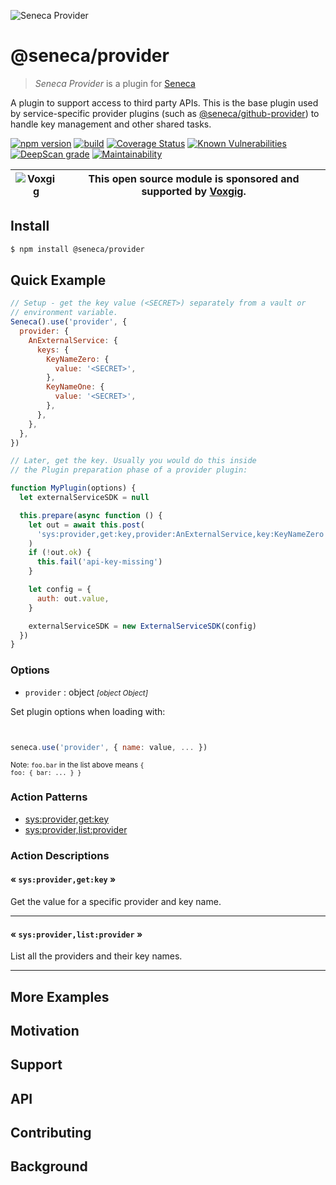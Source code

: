 ![Seneca Provider](http://senecajs.org/files/assets/seneca-logo.png)

# @seneca/provider

> _Seneca Provider_ is a plugin for [Seneca](http://senecajs.org)

A plugin to support access to third party APIs. This is the base
plugin used by service-specific provider plugins (such as
[@seneca/github-provider](https://github.com/senecajs/seneca-github-provider))
to handle key management and other shared tasks.

[![npm version](https://img.shields.io/npm/v/@seneca/provider.svg)](https://npmjs.com/package/@seneca/provider)
[![build](https://github.com/senecajs/seneca-provider/actions/workflows/build.yml/badge.svg)](https://github.com/senecajs/seneca-provider/actions/workflows/build.yml)
[![Coverage Status](https://coveralls.io/repos/github/senecajs/seneca-provider/badge.svg?branch=main)](https://coveralls.io/github/senecajs/seneca-provider?branch=main)
[![Known Vulnerabilities](https://snyk.io/test/github/senecajs/seneca-provider/badge.svg)](https://snyk.io/test/github/senecajs/seneca-provider)
[![DeepScan grade](https://deepscan.io/api/teams/5016/projects/19459/branches/505694/badge/grade.svg)](https://deepscan.io/dashboard#view=project&tid=5016&pid=19459&bid=505694)
[![Maintainability](https://api.codeclimate.com/v1/badges/ee603417bbb953d35ebe/maintainability)](https://codeclimate.com/github/senecajs/seneca-provider/maintainability)

| ![Voxgig](https://www.voxgig.com/res/img/vgt01r.png) | This open source module is sponsored and supported by [Voxgig](https://www.voxgig.com). |
| ---------------------------------------------------- | --------------------------------------------------------------------------------------- |

## Install

```sh
$ npm install @seneca/provider
```

## Quick Example

```js
// Setup - get the key value (<SECRET>) separately from a vault or
// environment variable.
Seneca().use('provider', {
  provider: {
    AnExternalService: {
      keys: {
        KeyNameZero: {
          value: '<SECRET>',
        },
        KeyNameOne: {
          value: '<SECRET>',
        },
      },
    },
  },
})

// Later, get the key. Usually you would do this inside
// the Plugin preparation phase of a provider plugin:

function MyPlugin(options) {
  let externalServiceSDK = null

  this.prepare(async function () {
    let out = await this.post(
      'sys:provider,get:key,provider:AnExternalService,key:KeyNameZero'
    )
    if (!out.ok) {
      this.fail('api-key-missing')
    }

    let config = {
      auth: out.value,
    }

    externalServiceSDK = new ExternalServiceSDK(config)
  })
}
```

<!--START:options-->

### Options

- `provider` : object <i><small>[object Object]</small></i>

Set plugin options when loading with:

```js


seneca.use('provider', { name: value, ... })


```

<small>Note: <code>foo.bar</code> in the list above means
<code>{ foo: { bar: ... } }</code></small>

<!--END:options-->

<!--START:action-list-->

### Action Patterns

- [sys:provider,get:key](#-sysprovidergetkey-)
- [sys:provider,list:provider](#-sysproviderlistprovider-)

<!--END:action-list-->

<!--START:action-desc-->

### Action Descriptions

#### &laquo; `sys:provider,get:key` &raquo;

Get the value for a specific provider and key name.

---

#### &laquo; `sys:provider,list:provider` &raquo;

List all the providers and their key names.

---

<!--END:action-desc-->

## More Examples

## Motivation

## Support

## API

## Contributing

## Background
